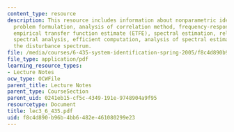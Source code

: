 ```yaml
---
content_type: resource
description: This resource includes information about nonparametric identification,
  problem formulation, analysis of correlation method, frequency-response analysis,
  empirical transfer function estimate (ETFE), spectral estimation, relations to traditional
  spectral analysis, efficient computation, analysis of spectral estimation and estimating
  the disturbance spectrum.
file: /media/courses/6-435-system-identification-spring-2005/f8c4d890b96b4bb6482e461080299e23_lec3_6_435.pdf
file_type: application/pdf
learning_resource_types:
- Lecture Notes
ocw_type: OCWFile
parent_title: Lecture Notes
parent_type: CourseSection
parent_uid: 0241eb15-cf5c-4349-191e-9748904a9f95
resourcetype: Document
title: lec3_6_435.pdf
uid: f8c4d890-b96b-4bb6-482e-461080299e23
---
```

